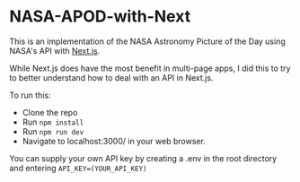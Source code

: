 # NASA-APOD-with-Next

This is an implementation of the NASA Astronomy Picture of the Day using NASA's API with [Next.js](https://github.com/zeit/next.js/).

While Next.js does have the most benefit in multi-page apps, I did this to try to better understand how to deal with an API in Next.js.

To run this:
* Clone the repo
* Run `npm install`
* Run `npm run dev`
* Navigate to localhost:3000/ in your web browser.

You can supply your own API key by creating a .env in the root directory and entering `API_KEY=(YOUR_API_KEY)`
